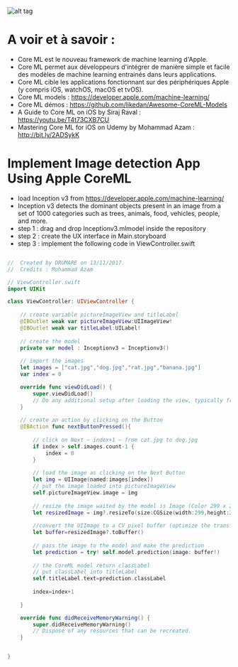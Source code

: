  ![alt tag](https://github.com/MagaliDrumare/Implement-Image-Detection-App-Using-Apple-Core-ML-/blob/master/test.gif)

# A voir et à savoir : 
* Core ML est le nouveau framework de machine learning d'Apple. 
* Core ML permet aux développeurs d'intégrer de manière simple et facile des modèles de machine learning entrainés
  dans leurs applications. 
* Core ML cible les applications fonctionnant sur des périphériques Apple (y compris iOS, watchOS, macOS et tvOS).
* Core ML models : https://developer.apple.com/machine-learning/
* Core ML démos : https://github.com/likedan/Awesome-CoreML-Models
* A Guide to Core ML on iOS by Siraj Raval : https://youtu.be/T4t73CXB7CU
* Mastering Core ML for iOS on Udemy by Mohammad Azam : http://bit.ly/2ADSykK


# Implement Image detection App Using Apple CoreML 
* load Inception v3 from https://developer.apple.com/machine-learning/
*  Inception v3 detects the dominant objects present in an image from a set of 1000 categories such as trees, animals, food, vehicles, people, and more.
* step 1 : drag and drop Inceptionv3.mlmodel inside the repository
* step 2 : create the UX interface in  Main.storyboard
* step 3 : implement the following code in ViewController.swift

```swift

//  Created by DRUMARE on 13/11/2017.
//  Credits : Mohammad Azam

// ViewController.swift
import UIKit

class ViewController: UIViewController {
    
    // create variable pictureImageView and titleLabel
    @IBOutlet weak var pictureImageView:UIImageView!
    @IBOutlet weak var titleLabel:UILabel!
    
    // create the model
    private var model : Inceptionv3 = Inceptionv3()
    
    // import the images
    let images = ["cat.jpg","dog.jpg","rat.jpg","banana.jpg"]
    var index = 0

    override func viewDidLoad() {
        super.viewDidLoad()
        // Do any additional setup after loading the view, typically from a nib.
    }
    
    // create an action by clicking on the Button
    @IBAction func nextButtonPressed(){
        
        // click on Next ~ index+1 ~ from cat.jpg to dog.jpg
        if index > self.images.count-1 {
            index = 0
        }
      
        // load the image as clicking on the Next Button
        let img = UIImage(named:images[index])
        // put the image loaded into pictureImageView
        self.pictureImageView.image = img
        
        // resize the image waited by the model is Image (Color 299 x 299)
        let resizedImage = img?.resizeTo(size:CGSize(width:299,height:299))
        
        //convert the UIImage to a CV pixel buffer (optimize the transfer of the pixel)
        let buffer=resizedImage?.toBuffer()
        
        // pass the image to the model and make the prediction
        let prediction = try! self.model.prediction(image: buffer!)
        
        // the CoreML model return classLabel
        // put classLabel into titleLabel
        self.titleLabel.text=prediction.classLabel
    
        index=index+1
        
    }

    override func didReceiveMemoryWarning() {
        super.didReceiveMemoryWarning()
        // Dispose of any resources that can be recreated.
    }


}
```
